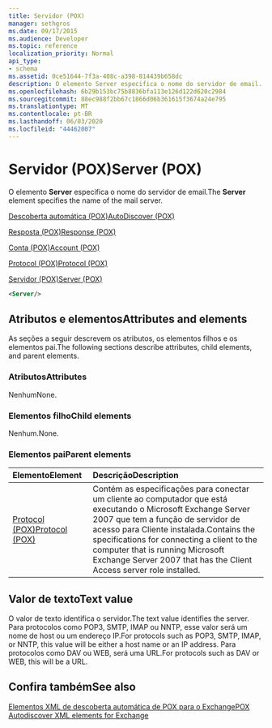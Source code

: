 ```yaml
---
title: Servidor (POX)
manager: sethgros
ms.date: 09/17/2015
ms.audience: Developer
ms.topic: reference
localization_priority: Normal
api_type:
- schema
ms.assetid: 0ce51644-7f3a-408c-a398-814439b658dc
description: O elemento Server especifica o nome do servidor de email.
ms.openlocfilehash: 6b29b153bc75b8836bfa113e126d122d620c2984
ms.sourcegitcommit: 88ec988f2bb67c1866d06b361615f3674a24e795
ms.translationtype: MT
ms.contentlocale: pt-BR
ms.lasthandoff: 06/03/2020
ms.locfileid: "44462007"
---
```

# <a name="server-pox"></a><span data-ttu-id="186a2-103">Servidor (POX)</span><span class="sxs-lookup"><span data-stu-id="186a2-103">Server (POX)</span></span>

<span data-ttu-id="186a2-104">O elemento **Server** especifica o nome do servidor de email.</span><span class="sxs-lookup"><span data-stu-id="186a2-104">The **Server** element specifies the name of the mail server.</span></span> 
  
[<span data-ttu-id="186a2-105">Descoberta automática (POX)</span><span class="sxs-lookup"><span data-stu-id="186a2-105">AutoDiscover (POX)</span></span>](autodiscover-pox.md)
  
[<span data-ttu-id="186a2-106">Resposta (POX)</span><span class="sxs-lookup"><span data-stu-id="186a2-106">Response (POX)</span></span>](response-pox.md)
  
[<span data-ttu-id="186a2-107">Conta (POX)</span><span class="sxs-lookup"><span data-stu-id="186a2-107">Account (POX)</span></span>](account-pox.md)
  
[<span data-ttu-id="186a2-108">Protocol (POX)</span><span class="sxs-lookup"><span data-stu-id="186a2-108">Protocol (POX)</span></span>](protocol-pox.md)
  
[<span data-ttu-id="186a2-109">Servidor (POX)</span><span class="sxs-lookup"><span data-stu-id="186a2-109">Server (POX)</span></span>](server-pox.md)
  
```xml
<Server/>
```

## <a name="attributes-and-elements"></a><span data-ttu-id="186a2-110">Atributos e elementos</span><span class="sxs-lookup"><span data-stu-id="186a2-110">Attributes and elements</span></span>

<span data-ttu-id="186a2-111">As seções a seguir descrevem os atributos, os elementos filhos e os elementos pai.</span><span class="sxs-lookup"><span data-stu-id="186a2-111">The following sections describe attributes, child elements, and parent elements.</span></span>
  
### <a name="attributes"></a><span data-ttu-id="186a2-112">Atributos</span><span class="sxs-lookup"><span data-stu-id="186a2-112">Attributes</span></span>

<span data-ttu-id="186a2-113">Nenhum</span><span class="sxs-lookup"><span data-stu-id="186a2-113">None.</span></span>
  
### <a name="child-elements"></a><span data-ttu-id="186a2-114">Elementos filho</span><span class="sxs-lookup"><span data-stu-id="186a2-114">Child elements</span></span>

<span data-ttu-id="186a2-115">Nenhum.</span><span class="sxs-lookup"><span data-stu-id="186a2-115">None.</span></span>
  
### <a name="parent-elements"></a><span data-ttu-id="186a2-116">Elementos pai</span><span class="sxs-lookup"><span data-stu-id="186a2-116">Parent elements</span></span>

|<span data-ttu-id="186a2-117">**Elemento**</span><span class="sxs-lookup"><span data-stu-id="186a2-117">**Element**</span></span>|<span data-ttu-id="186a2-118">**Descrição**</span><span class="sxs-lookup"><span data-stu-id="186a2-118">**Description**</span></span>|
|:-----|:-----|
|[<span data-ttu-id="186a2-119">Protocol (POX)</span><span class="sxs-lookup"><span data-stu-id="186a2-119">Protocol (POX)</span></span>](protocol-pox.md) <br/> |<span data-ttu-id="186a2-120">Contém as especificações para conectar um cliente ao computador que está executando o Microsoft Exchange Server 2007 que tem a função de servidor de acesso para Cliente instalada.</span><span class="sxs-lookup"><span data-stu-id="186a2-120">Contains the specifications for connecting a client to the computer that is running Microsoft Exchange Server 2007 that has the Client Access server role installed.</span></span>  <br/> |
   
## <a name="text-value"></a><span data-ttu-id="186a2-121">Valor de texto</span><span class="sxs-lookup"><span data-stu-id="186a2-121">Text value</span></span>

<span data-ttu-id="186a2-122">O valor de texto identifica o servidor.</span><span class="sxs-lookup"><span data-stu-id="186a2-122">The text value identifies the server.</span></span> <span data-ttu-id="186a2-123">Para protocolos como POP3, SMTP, IMAP ou NNTP, esse valor será um nome de host ou um endereço IP.</span><span class="sxs-lookup"><span data-stu-id="186a2-123">For protocols such as POP3, SMTP, IMAP, or NNTP, this value will be either a host name or an IP address.</span></span> <span data-ttu-id="186a2-124">Para protocolos como DAV ou WEB, será uma URL.</span><span class="sxs-lookup"><span data-stu-id="186a2-124">For protocols such as DAV or WEB, this will be a URL.</span></span>
  
## <a name="see-also"></a><span data-ttu-id="186a2-125">Confira também</span><span class="sxs-lookup"><span data-stu-id="186a2-125">See also</span></span>



[<span data-ttu-id="186a2-126">Elementos XML de descoberta automática de POX para o Exchange</span><span class="sxs-lookup"><span data-stu-id="186a2-126">POX Autodiscover XML elements for Exchange</span></span>](pox-autodiscover-xml-elements-for-exchange.md)

